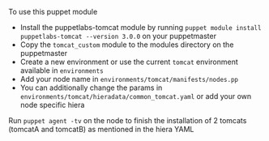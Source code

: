 To use this puppet module

* Install the puppetlabs-tomcat module by running `puppet module install puppetlabs-tomcat --version 3.0.0` on your puppetmaster
* Copy the `tomcat_custom` module to the modules directory on the puppetmaster
* Create a new environment or use the current `tomcat` environment available in `environments`
* Add your node name in `environments/tomcat/manifests/nodes.pp`
* You can additionally change the params in `environments/tomcat/hieradata/common_tomcat.yaml` or add your own node specific hiera

Run `puppet agent -tv` on the node to finish the installation of 2 tomcats (tomcatA and tomcatB) as mentioned in the hiera YAML

